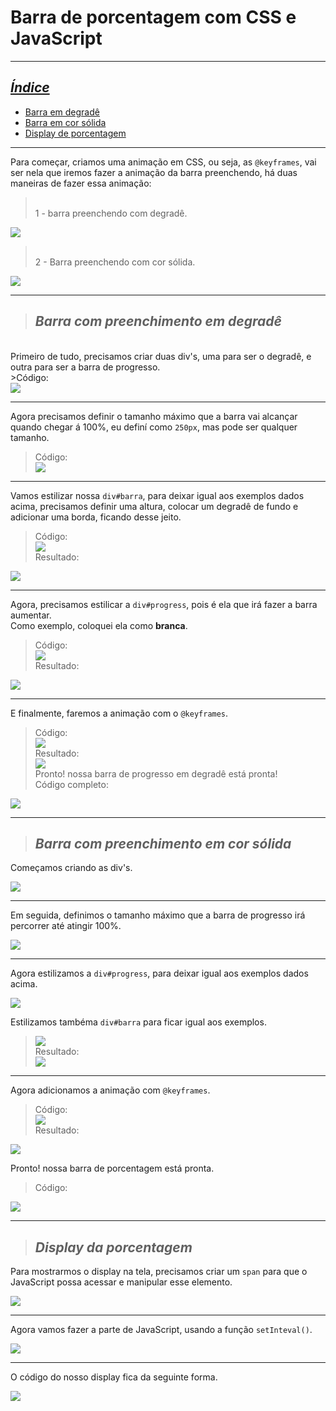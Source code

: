 # Barra de porcentagem com CSS e JavaScript

<hr>

## <i><ins>Índice</i></ins>

<ul>
    <li><a href="#degrade">Barra em degradê</a>
    <li><a href="#solida">Barra em cor sólida</a>
    <li><a href="#display">Display de porcentagem</a>
</ul>

<hr>

Para começar, criamos uma animação em CSS,
ou seja, as <code>@keyframes</code>, vai ser nela que iremos fazer a animação da barra preenchendo, há duas maneiras de fazer essa animação:<br>
><br>1 - barra preenchendo com degradê.<br>
<img src="https://user-images.githubusercontent.com/82785675/162432320-e6c1d8df-cc62-43e7-8fb5-2f072255b928.PNG">

><br>2 - Barra preenchendo com cor sólida.<br>
<img src="https://user-images.githubusercontent.com/82785675/162433723-d24a4f72-f3fb-43bb-9385-bc350bffa78a.PNG">

<br>

<hr>

>## <strong id="degrade"><i>Barra com preenchimento em degradê</i></strong>
<br>
Primeiro de tudo, precisamos criar duas div's, uma para ser o degradê, e outra para ser a barra de progresso.<br>
>Código:<br>
<img src="https://user-images.githubusercontent.com/82785675/162453052-f6af0a16-0f79-4c8e-98c6-f77f773269f8.PNG"><br>

<hr>

Agora precisamos definir o tamanho máximo que a barra vai alcançar quando chegar á 100%, eu definí como <code>250px</code>, mas pode ser qualquer tamanho.<br>
>Código:<br>
<img src="https://user-images.githubusercontent.com/82785675/162453057-ed0c3355-3d81-4264-af29-046e51fc5fdc.PNG"><br>

<hr>

Vamos estilizar nossa <code>div#barra</code>, para deixar igual aos exemplos dados acima, precisamos definir uma altura, colocar um degradê de fundo e adicionar uma borda, ficando desse jeito.<br>
> Código:<br>
<img src="https://user-images.githubusercontent.com/82785675/162453060-80271d1b-04fa-4eb1-83fa-0d0e721d644a.PNG"><br>
Resultado:<br>
<img src="https://user-images.githubusercontent.com/82785675/162438277-7912a2da-7167-42d2-82bd-99b0d1bcf625.PNG">

<hr>

Agora, precisamos estilicar a <code>div#progress</code>, pois é ela que irá fazer a barra aumentar.<br>
Como exemplo, coloquei ela como <strong>branca</strong>.<br>
>Código:<br>
<img src="https://user-images.githubusercontent.com/82785675/162453062-d12f2363-b32f-44cc-a224-2a1629a304c5.PNG"><br>
Resultado:<br>
<img src="https://user-images.githubusercontent.com/82785675/162440400-e89c344f-9c19-4804-9bd8-b305901be0a4.PNG">

<hr>

E finalmente, faremos a animação com o <code>@keyframes</code>.<br>

>Código:<br>
<img src="https://user-images.githubusercontent.com/82785675/162455357-c1cbf6f7-271f-4d95-8554-ad7355a4b0ea.PNG"><br>
Resultado:<br>
<img src="https://user-images.githubusercontent.com/82785675/162453729-b634b4e2-24c2-4d67-a7f4-9067c4dee77e.gif"><br>
Pronto! nossa barra de progresso em degradê está pronta!<br>
Código completo:<br>
<img src="https://user-images.githubusercontent.com/82785675/162460723-b3eb527e-086f-4470-ae5d-d32c0f156612.PNG">

<hr>

>## <strong id="solida"><i>Barra com preenchimento em cor sólida</i></strong>

Começamos criando as div's.

<img src="https://user-images.githubusercontent.com/82785675/162463080-2ef064e6-174d-475d-9dc7-5250e1a26237.PNG">

<hr>

Em seguida, definimos o tamanho máximo que a barra de progresso irá percorrer até atingir 100%.

<img src="https://user-images.githubusercontent.com/82785675/162464336-19dec3df-7157-4e54-9ff3-2709693d94c0.PNG">

<hr>

Agora estilizamos a <code>div#progress</code>, para deixar igual aos exemplos dados acima.<br>

<img src="https://user-images.githubusercontent.com/82785675/162467032-5d27810b-6895-4cd0-8b1d-3e4e8cef63da.PNG"><br>

Estilizamos tambéma <code>div#barra</code> para ficar igual aos exemplos.<br>
><img src="https://user-images.githubusercontent.com/82785675/162469373-136c9cde-b8fc-435f-8592-5eb832d40b78.PNG"><br>
Resultado:<br>
<img src="https://user-images.githubusercontent.com/82785675/162480558-1089ead7-56bb-4196-8d00-5f806fdfde20.PNG"><br>

<hr>

Agora adicionamos a animação com <code>@keyframes</code>.<br>

>Código:<br>
<img src="https://user-images.githubusercontent.com/82785675/162483148-f57c5d4b-bab1-4fdc-b7ee-e33f9368513b.PNG"><br>
Resultado:<br>
<img src="https://user-images.githubusercontent.com/82785675/162483785-a0cf0c3e-f0f5-4fe3-8df0-b129ca82d5f8.gif">

Pronto! nossa barra de porcentagem está pronta.<br>

>Código:<br>
<img src="https://user-images.githubusercontent.com/82785675/162483889-e0d28b02-92e6-4357-8195-fae6e70d7c3e.PNG">

<hr>

>## <strong id="display"><i>Display da porcentagem</i></strong>

Para mostrarmos o display na tela, precisamos criar um <code>span</code> para que o JavaScript possa acessar e manipular esse elemento.

<img src="https://user-images.githubusercontent.com/82785675/162484644-bb79b3f5-2543-40cb-8c3c-1c920b27c285.PNG"><br>

<hr>

Agora vamos fazer a parte de JavaScript, usando a função <code>setInteval()</code>.<br>

<img src="https://user-images.githubusercontent.com/82785675/162486574-83224af0-8f83-4a84-ae0f-129b65e9aec4.PNG">

<hr>

O código do nosso display fica da seguinte forma.

<img src="https://user-images.githubusercontent.com/82785675/162487575-c55538ce-4249-49ad-810b-d980b729b6e2.PNG">